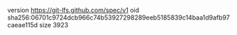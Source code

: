 version https://git-lfs.github.com/spec/v1
oid sha256:06701c9724dcb966c74b53927298289eeb5185839c14baa1d9afb97caeae115d
size 3923
